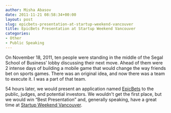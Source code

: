 ```yaml
---
author: Misha Abasov
date: 2011-11-21 08:58:34+00:00
layout: post
slug: epicbets-presentation-at-startup-weekend-vancouver
title: EpicBets Presentation at Startup Weekend Vancouver
categories:
- Other
- Public Speaking
---
```


On November 18, 2011, ten people were standing in the middle of the Segal School of Business’ lobby discussing their next move. Ahead of them were 2 intense days of building a mobile game that would change the way friends bet on sports games. There was an original idea, and now there was a team to execute it. I was a part of that team.

54 hours later, we would present an application named [EpicBets](//epicbets.me) to the public, judges, and potential investors. We wouldn't get the first place, but we would win “Best Presentation” and, generally speaking, have a great time at [Startup Weekend Vancouver](//www.tippett.me/).

<!-- more -->